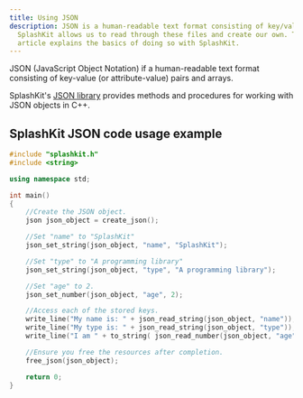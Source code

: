 ```yaml
---
title: Using JSON
description: JSON is a human-readable text format consisting of key/value pairs and arrays.
  SplashKit allows us to read through these files and create our own. This
  article explains the basics of doing so with SplashKit.
---
```


JSON (JavaScript Object Notation) if a human-readable text format consisting
of key-value (or attribute-value) pairs and arrays.

SplashKit's [JSON library](/components/json) provides methods and procedures for working with
JSON objects in C++.

## SplashKit JSON code usage example

```c++
#include "splashkit.h"
#include <string>

using namespace std;

int main()
{
    //Create the JSON object.
    json json_object = create_json();

    //Set "name" to "SplashKit"
    json_set_string(json_object, "name", "SplashKit");

    //Set "type" to "A programming library"
    json_set_string(json_object, "type", "A programming library");

    //Set "age" to 2.
    json_set_number(json_object, "age", 2);

    //Access each of the stored keys.
    write_line("My name is: " + json_read_string(json_object, "name"));
    write_line("My type is: " + json_read_string(json_object, "type"));
    write_line("I am " + to_string( json_read_number(json_object, "age") ) + " years old.");

    //Ensure you free the resources after completion.
    free_json(json_object);

    return 0;
}
```

